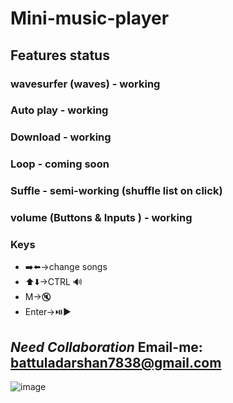 # Mini-music-player
## Features status
### wavesurfer (waves) - working
### Auto play - working
### Download - working
### Loop - coming soon
### Suffle - semi-working (shuffle list on click)
### volume (Buttons & Inputs ) - working
### Keys
- ➡️⬅️->change songs
- ⬆️⬇️->CTRL 🔊
- M->🔇
- Enter->⏯️▶️
## *Need Collaboration* Email-me: battuladarshan7838@gmail.com
![image](https://github.com/darshan1005/Mini-Music-player/assets/114302987/40ce8060-3a91-4008-9afa-059b3e7671ec)

